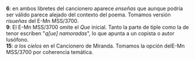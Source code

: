 **6**: en ambos libretes del cancionero aparece *enseñas* que aunque podría ser válido parece alejado del contexto del poema. Tomamos versión *risueñas* del E-Mn MSS/3700.  
**9**: El E-Mn MSS/3700 omite el *Que* inicial. Tanto la parte de tiple como la de tenor escriben "*q[ue] namoradas*", lo que apunta a un copista o autor lusófono.  
**15**: *a los cielos* en el Cancionero de Miranda. Tomamos la opción delE-Mn MSS/3700 por coherencia temática.
